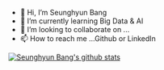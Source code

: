 - 👋 Hi, I’m Seunghyun Bang
- 🌱 I’m currently learning Big Data & AI
- 💞️ I’m looking to collaborate on ...
- 📫 How to reach me ...Github or LinkedIn

<!---
sbang98/sbang98 is a ✨ special ✨ repository because its `README.md` (this file) appears on your GitHub profile.
You can click the Preview link to take a look at your changes.
--->
[![Seunghyun Bang's github stats](https://github-readme-stats.vercel.app/api?username=sbang98)](https://github.com/sbang98)
